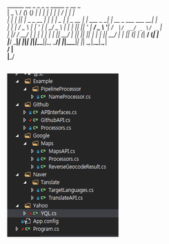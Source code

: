 ______      __ _       _ _       _      _____      _             __                   _  <br>
|  _  \    / _(_)     (_) |     | |    |_   _|    | |           / _|                 | | <br>
| | | |___| |_ _ _ __  _| |_ ___| |_   _ | | _ __ | |_ ___ _ __| |_ __ _  ___ ___  __| | <br>
| | | / _ \  _| | '_ \| | __/ _ \ | | | || || '_ \| __/ _ \ '__|  _/ _` |/ __/ _ \/ _` | <br>
| |/ /  __/ | | | | | | | ||  __/ | |_| || || | | | ||  __/ |  | || (_| | (_|  __/ (_| | <br>
|___/ \___|_| |_|_| |_|_|\__\___|_|\__, \___/_| |_|\__\___|_|  |_| \__,_|\___\___|\__,_| <br>
                                    __/ |                                                <br>
                                   |___/                                                 <br>
<br>

![d](di.png)
